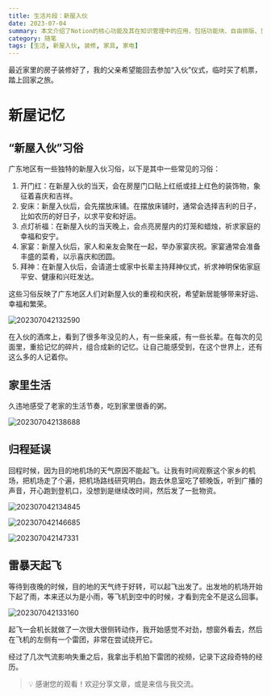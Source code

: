 ```yaml
---
title: 生活片段：新屋入伙
date: 2023-07-04
summary: 本文介绍了Notion的核心功能及其在知识管理中的应用，包括功能块、自由排版、页面和信息组织系统等。
category: 随笔
tags: [生活, 新屋入伙, 装修, 家具, 家电]
---
```


最近家里的房子装修好了，我的父亲希望能回去参加“入伙”仪式，临时买了机票，踏上回家之旅。

# 新屋记忆

## “新屋入伙”习俗

广东地区有一些独特的新屋入伙习俗，以下是其中一些常见的习俗：

1. 开门红：在新屋入伙的当天，会在房屋门口贴上红纸或挂上红色的装饰物，象征着喜庆和吉祥。
2. 安床：新屋入伙后，会先摆放床铺。在摆放床铺时，通常会选择吉利的日子，比如农历的好日子，以求平安和好运。
3. 点灯祈福：在新屋入伙的当天晚上，会点亮房屋内的灯笼和蜡烛，祈求家庭的幸福和安宁。
4. 家宴：新屋入伙后，家人和亲友会聚在一起，举办家宴庆祝。家宴通常会准备丰盛的菜肴，以示喜庆和团圆。
5. 拜神：在新屋入伙后，会请道士或家中长辈主持拜神仪式，祈求神明保佑家庭平安、健康和兴旺发达。

这些习俗反映了广东地区人们对新屋入伙的重视和庆祝，希望新居能够带来好运、幸福和繁荣。

![202307042132590](https://blog-1259751088.cos.ap-shanghai.myqcloud.com/202307042132590.png)

在入伙的酒席上，看到了很多年没见的人，有一些亲戚，有一些长辈。在每次的见面里，重拾记忆的碎片，组合成新的记忆。让自己能感受到，在这个世界上，还有这么多的人记着你。

## 家里生活

久违地感受了老家的生活节奏，吃到家里很香的粥。

![202307042138688](https://blog-1259751088.cos.ap-shanghai.myqcloud.com/202307042138688.png)

## 归程延误

回程时候，因为目的地机场的天气原因不能起飞。让我有时间观察这个家乡的机场，把机场走了个遍，把机场路线研究明白。跑去休息室吃了顿晚饭，听到广播的声音，开心跑到登机口，没想到是继续改时间，然后发了一批物资。

![202307042134845](https://blog-1259751088.cos.ap-shanghai.myqcloud.com/202307042134845.png)

![202307042146685](https://blog-1259751088.cos.ap-shanghai.myqcloud.com/202307042146685.png)

![202307042147331](https://blog-1259751088.cos.ap-shanghai.myqcloud.com/202307042147331.png)

## 雷暴天起飞

等待到夜晚的时候，目的地的天气终于好转，可以起飞出发了。出发地的机场开始下起了雨，本来还以为是小雨，等飞机到空中的时候，才看到完全不是这么回事。

![202307042133160](https://blog-1259751088.cos.ap-shanghai.myqcloud.com/202307042133160.png)

起飞一会机长就做了一次很大很侧转动作，我开始感觉不对劲，想窗外看去，然后在飞机的左侧有一个雷团，非常在尝试绕开它。

经过了几次气流影响失重之后，我拿出手机拍下雷团的视频，记录下这段奇特的经历。

>💡 感谢您的观看！欢迎分享文章，或是来信与我交流。
